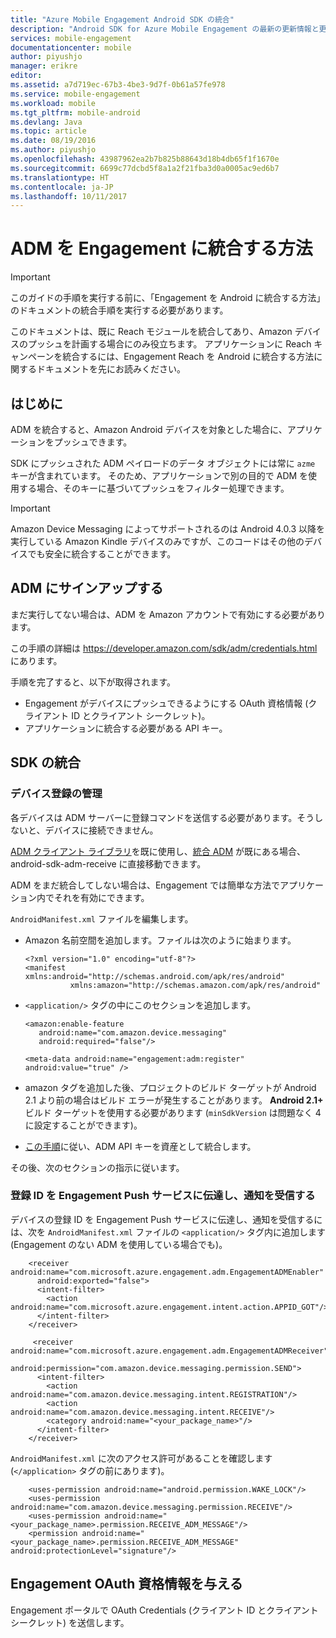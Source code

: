 ```yaml
---
title: "Azure Mobile Engagement Android SDK の統合"
description: "Android SDK for Azure Mobile Engagement の最新の更新情報と更新手順について"
services: mobile-engagement
documentationcenter: mobile
author: piyushjo
manager: erikre
editor: 
ms.assetid: a7d719ec-67b3-4be3-9d7f-0b61a57fe978
ms.service: mobile-engagement
ms.workload: mobile
ms.tgt_pltfrm: mobile-android
ms.devlang: Java
ms.topic: article
ms.date: 08/19/2016
ms.author: piyushjo
ms.openlocfilehash: 43987962ea2b7b825b88643d18b4db65f1f1670e
ms.sourcegitcommit: 6699c77dcbd5f8a1a2f21fba3d0a0005ac9ed6b7
ms.translationtype: HT
ms.contentlocale: ja-JP
ms.lasthandoff: 10/11/2017
---
```

# <a name="how-to-integrate-adm-with-engagement"></a>ADM を Engagement に統合する方法
> [!IMPORTANT]
> このガイドの手順を実行する前に、「Engagement を Android に統合する方法」のドキュメントの統合手順を実行する必要があります。
> 
> このドキュメントは、既に Reach モジュールを統合してあり、Amazon デバイスのプッシュを計画する場合にのみ役立ちます。 アプリケーションに Reach キャンペーンを統合するには、Engagement Reach を Android に統合する方法に関するドキュメントを先にお読みください。
> 
> 

## <a name="introduction"></a>はじめに
ADM を統合すると、Amazon Android デバイスを対象とした場合に、アプリケーションをプッシュできます。

SDK にプッシュされた ADM ペイロードのデータ オブジェクトには常に `azme` キーが含まれています。 そのため、アプリケーションで別の目的で ADM を使用する場合、そのキーに基づいてプッシュをフィルター処理できます。

> [!IMPORTANT]
> Amazon Device Messaging によってサポートされるのは Android 4.0.3 以降を実行している Amazon Kindle デバイスのみですが、このコードはその他のデバイスでも安全に統合することができます。
> 
> 

## <a name="sign-up-to-adm"></a>ADM にサインアップする
まだ実行してない場合は、ADM を Amazon アカウントで有効にする必要があります。

この手順の詳細は [<https://developer.amazon.com/sdk/adm/credentials.html>] にあります。

手順を完了すると、以下が取得されます。

* Engagement がデバイスにプッシュできるようにする OAuth 資格情報 (クライアント ID とクライアント シークレット)。
* アプリケーションに統合する必要がある API キー。

## <a name="sdk-integration"></a>SDK の統合
### <a name="managing-device-registrations"></a>デバイス登録の管理
各デバイスは ADM サーバーに登録コマンドを送信する必要があります。そうしないと、デバイスに接続できません。

[ADM クライアント ライブラリ]を既に使用し、[統合 ADM] が既にある場合、android-sdk-adm-receive に直接移動できます。

ADM をまだ統合してしない場合は、Engagement では簡単な方法でアプリケーション内でそれを有効にできます。

`AndroidManifest.xml` ファイルを編集します。

* Amazon 名前空間を追加します。ファイルは次のように始まります。
  
      <?xml version="1.0" encoding="utf-8"?>
      <manifest xmlns:android="http://schemas.android.com/apk/res/android"
                xmlns:amazon="http://schemas.amazon.com/apk/res/android"
* `<application/>` タグの中にこのセクションを追加します。
  
      <amazon:enable-feature
         android:name="com.amazon.device.messaging"
         android:required="false"/>
  
      <meta-data android:name="engagement:adm:register" android:value="true" />
* amazon タグを追加した後、プロジェクトのビルド ターゲットが Android 2.1 より前の場合はビルド エラーが発生することがあります。 **Android 2.1+** ビルド ターゲットを使用する必要があります (`minSdkVersion` は問題なく 4 に設定することができます)。
* [この手順]に従い、ADM API キーを資産として統合します。

その後、次のセクションの指示に従います。

### <a name="communicate-registration-id-to-the-engagement-push-service-and-receive-notifications"></a>登録 ID を Engagement Push サービスに伝達し、通知を受信する
デバイスの登録 ID を Engagement Push サービスに伝達し、通知を受信するには、次を `AndroidManifest.xml` ファイルの `<application/>` タグ内に追加します (Engagement のない ADM を使用している場合でも)。

        <receiver android:name="com.microsoft.azure.engagement.adm.EngagementADMEnabler"
          android:exported="false">
          <intent-filter>
            <action android:name="com.microsoft.azure.engagement.intent.action.APPID_GOT"/>
          </intent-filter>
        </receiver>

         <receiver android:name="com.microsoft.azure.engagement.adm.EngagementADMReceiver"
           android:permission="com.amazon.device.messaging.permission.SEND">
          <intent-filter>
            <action android:name="com.amazon.device.messaging.intent.REGISTRATION"/>
            <action android:name="com.amazon.device.messaging.intent.RECEIVE"/>
            <category android:name="<your_package_name>"/>
          </intent-filter>
        </receiver>   

`AndroidManifest.xml` に次のアクセス許可があることを確認します (`</application>` タグの前にあります)。

        <uses-permission android:name="android.permission.WAKE_LOCK"/>
        <uses-permission android:name="com.amazon.device.messaging.permission.RECEIVE"/>
        <uses-permission android:name="<your_package_name>.permission.RECEIVE_ADM_MESSAGE"/>
        <permission android:name="<your_package_name>.permission.RECEIVE_ADM_MESSAGE" android:protectionLevel="signature"/>

## <a name="grant-engagement-oauth-credentials"></a>Engagement OAuth 資格情報を与える
Engagement ポータルで OAuth Credentials (クライアント ID とクライアントシークレット) を送信します。

[<https://developer.amazon.com/sdk/adm/credentials.html>]:https://developer.amazon.com/sdk/adm/credentials.html
[ADM クライアント ライブラリ]:https://developer.amazon.com/sdk/adm/setup.html
[統合 ADM]:https://developer.amazon.com/sdk/adm/integrating-app.html
[この手順]:https://developer.amazon.com/sdk/adm/integrating-app.html#Asset
